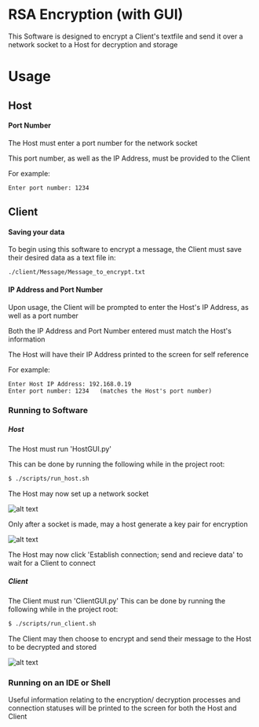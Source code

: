 # RSA Encryption (with GUI)
This Software is designed to encrypt a Client's textfile and send it over a network socket to a Host for decryption and storage

# Usage
## Host
#### Port Number
The Host must enter a port number for the network socket

This port number, as well as the IP Address, must be provided to the Client

For example:
```
Enter port number: 1234
```
## Client
#### Saving your data
To begin using this software to encrypt a message, the Client must save their desired data as a text file in:
```
./client/Message/Message_to_encrypt.txt
```
#### IP Address and Port Number
Upon usage, the Client will be prompted to enter the Host's IP Address, as well as a port number

Both the IP Address and Port Number entered must match the Host's information

The Host will have their IP Address printed to the screen for self reference

For example:
```
Enter Host IP Address: 192.168.0.19
Enter port number: 1234   (matches the Host's port number)
```

### Running to Software
##### Host
The Host must run 'HostGUI.py'

This can be done by running the following while in the project root:
``` bash
$ ./scripts/run_host.sh
```

The Host may now set up a network socket

![alt text][socket]

Only after a socket is made, may a host generate a key pair for encryption

![alt text][key_gen]

The Host may now click 'Establish connection; send and recieve data' to wait for a Client to connect

##### Client
The Client must run 'ClientGUI.py'
This can be done by running the following while in the project root:
``` bash
$ ./scripts/run_client.sh
```
The Client may then choose to encrypt and send their message to the Host to be decrypted and stored

![alt text][client]


### Running on an IDE or Shell
Useful information relating to the encryption/ decryption processes and connection statuses will be printed to the screen for both the Host and Client


[socket]: https://github.com/DylanTinianov/Images/blob/master/RSA_Encryption/socket.png
[key_gen]: https://github.com/DylanTinianov/Images/blob/master/RSA_Encryption/key_gen.png
[client]: https://github.com/DylanTinianov/Images/blob/master/RSA_Encryption/client.png
